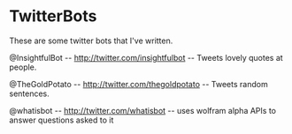 TwitterBots
===========

These are some twitter bots that I've written. 

@InsightfulBot -- http://twitter.com/insightfulbot -- Tweets lovely quotes at people. 

@TheGoldPotato -- http://twitter.com/thegoldpotato -- Tweets random sentences. 

@whatisbot -- http://twitter.com/whatisbot -- uses wolfram alpha APIs to answer questions asked to it
